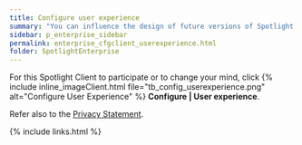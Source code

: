 ```yaml
---
title: Configure user experience
summary: "You can influence the design of future versions of Spotlight and help us improve its quality, reliability and performance."
sidebar: p_enterprise_sidebar
permalink: enterprise_cfgclient_userexperience.html
folder: SpotlightEnterprise
---
```




For this Spotlight Client to participate or to change your mind, click {% include inline_imageClient.html file="tb_config_userexperience.png" alt="Configure User Experience" %} **Configure \| User experience**.

Refer also to the [Privacy Statement](https://www.quest.com/legal/privacy.aspx).


{% include links.html %}

